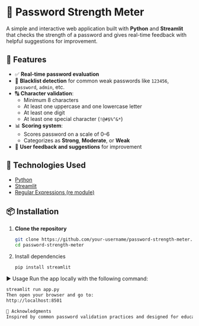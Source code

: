 # 🔐 Password Strength Meter

A simple and interactive web application built with **Python** and **Streamlit** that checks the strength of a password and gives real-time feedback with helpful suggestions for improvement.

## 🚀 Features

- ✅ **Real-time password evaluation**
- 📛 **Blacklist detection** for common weak passwords like `123456`, `password`, `admin`, etc.
- 🔠 **Character validation**:
  - Minimum 8 characters
  - At least one uppercase and one lowercase letter
  - At least one digit
  - At least one special character (`!@#$%^&*`)
- 📊 **Scoring system**:
  - Scores password on a scale of 0–6
  - Categorizes as **Strong**, **Moderate**, or **Weak**
- 💬 **User feedback and suggestions** for improvement

## 🧰 Technologies Used

- [Python](https://www.python.org/)
- [Streamlit](https://streamlit.io/)
- [Regular Expressions (re module)](https://docs.python.org/3/library/re.html)

## 📦 Installation

1. **Clone the repository**  
   ```bash
   git clone https://github.com/your-username/password-strength-meter.git
   cd password-strength-meter
   
2. Install dependencies
   ```bash
   pip install streamlit
   
▶️ Usage
Run the app locally with the following command:
```bash
streamlit run app.py
Then open your browser and go to:
http://localhost:8501

🙌 Acknowledgments
Inspired by common password validation practices and designed for educational purposes.

